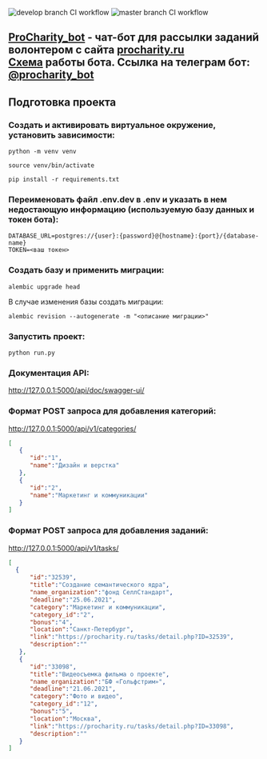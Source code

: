 ![develop branch CI workflow](https://github.com/ProCharity/ProCharity_bot/actions/workflows/develop_bot_ci.yml/badge.svg)
![master branch CI workflow](https://github.com/ProCharity/ProCharity_bot/actions/workflows/master_bot_ci.yml/badge.svg)

## [ProCharity_bot](https://github.com/AntonZelinsky/ProCharity_bot/) - чат-бот для рассылки заданий волонтером с сайта [procharity.ru](https://procharity.ru/) <br> [Cхема](https://miro.com/app/board/o9J_leJfeFc=/) работы бота. Ссылка на телеграм бот: [@procharity_bot](https://t.me/procharity_bot)

## Подготовка проекта
### Создать и активировать виртуальное окружение, установить зависимости:
```
python -m venv venv

source venv/bin/activate

pip install -r requirements.txt
```
### Переименовать файл .env.dev в .env и указать в нем недостающую информацию (используемую базу данных и токен бота):
```
DATABASE_URL=postgres://{user}:{password}@{hostname}:{port}/{database-name}
TOKEN=<ваш токен>
```
### Создать базу и применить миграции:
```
alembic upgrade head
```
В случае изменения базы создать миграции:
```
alembic revision --autogenerate -m "<описание миграции>"
```
### Запустить проект:
```
python run.py
```
### Документация API:
<http://127.0.0.1:5000/api/doc/swagger-ui/>

### Формат POST запроса для добавления категорий:
<http://127.0.0.1:5000/api/v1/categories/>
```json
[
   {
      "id":"1",
      "name":"Дизайн и верстка"
   },
   {
      "id":"2",
      "name":"Маркетинг и коммуникации"
   }
]
```
### Формат POST запроса для добавления заданий:
<http://127.0.0.1:5000/api/v1/tasks/>

```json
[
  {
      "id":"32539",
      "title":"Создание семантического ядра",
      "name_organization":"фонд СеллСтандарт",
      "deadline":"25.06.2021",
      "category":"Маркетинг и коммуникации",
      "category_id":"2",
      "bonus":"4",
      "location":"Санкт-Петербург",
      "link":"https://procharity.ru/tasks/detail.php?ID=32539",
      "description":""
   },
   {
      "id":"33098",
      "title":"Видеосъемка фильма о проекте",
      "name_organization":"БФ «Гольфстрим»",
      "deadline":"21.06.2021",
      "category":"Фото и видео",
      "category_id":"12",
      "bonus":"5",
      "location":"Москва",
      "link":"https://procharity.ru/tasks/detail.php?ID=33098",
      "description":""
   }
]
